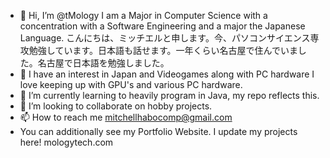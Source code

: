- 👋 Hi, I’m @tMology I am a Major in Computer Science with a concentration with a Software Engineering and a major the Japanese Language. こんにちは、ミッチエルと申します。今、パソコンサイエンス専攻勉強しています。日本語も話せます。一年くらい名古屋で住んでいました。名古屋で日本語を勉強しました。 
- 👀 I have an interest in Japan and Videogames along with PC hardware I love keeping up with GPU's and various PC hardware.
- 🌱 I’m currently learning to heavily program in Java, my repo reflects this.
- 💞️ I’m looking to collaborate on hobby projects.
- 📫 How to reach me mitchellhabocomp@gmail.com
- You can additionally see my Portfolio Website. I update my projects here! mologytech.com
<!---
tMology/tMology is a ✨ special ✨ repository because its `README.md` (this file) appears on your GitHub profile.
You can click the Preview link to take a look at your changes.
--->

